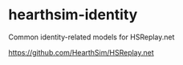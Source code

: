 # hearthsim-identity

Common identity-related models for HSReplay.net

https://github.com/HearthSim/HSReplay.net
